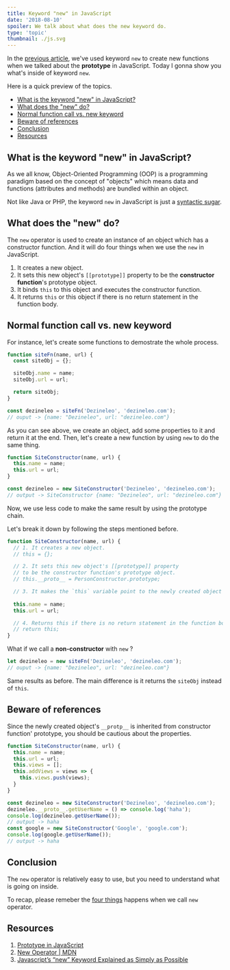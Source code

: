 ```yaml
---
title: Keyword "new" in JavaScript
date: '2018-08-10'
spoiler: We talk about what does the new keyword do.
type: 'topic'
thumbnail: ./js.svg
---
```


In the [previous article](https://dezineleo.com/posts/2018/08/prototype-in-javascript), we've used keyword `new` to create new functions when we talked about the **prototype** in JavaScript. Today I gonna show you what's inside of keyword `new`.

Here is a quick preview of the topics.

- [What is the keyword "new" in JavaScript?](#what-is-the-keyword-%22new%22-in-javascript)
- [What does the "new" do?](#what-does-the-%22new%22-do)
- [Normal function call vs. new keyword](#normal-function-call-vs-new-keyword)
- [Beware of references](#beware-of-references)
- [Conclusion](#conclusion)
- [Resources](#resources)

## What is the keyword "new" in JavaScript?

As we all know, Object-Oriented Programming (OOP) is a programming paradigm based on the concept of "objects" which means data and functions (attributes and methods) are bundled within an object.

Not like Java or PHP, the keyword `new` in JavaScript is just a [syntactic sugar](http://en.wikipedia.org/wiki/Syntactic_sugar).

## What does the "new" do?

The `new` operator is used to create an instance of an object which has a constructor function. And it will do four things when we use the `new` in JavaScript.

1. It creates a new object.
2. It sets this new object's `[[prototype]]` property to be the **constructor function**'s prototype object.
3. It binds `this` to this object and executes the constructor function.
4. It returns `this` or this object if there is no return statement in the function body.

## Normal function call vs. new keyword

For instance, let's create some functions to demostrate the whole process.

```javascript
function siteFn(name, url) {
  const siteObj = {};

  siteObj.name = name;
  siteObj.url = url;

  return siteObj;
}

const dezineleo = siteFn('Dezineleo', 'dezineleo.com');
// ouput -> {name: "Dezineleo", url: "dezineleo.com"}
```

As you can see above, we create an object, add some properties to it and return it at the end. Then, let's create a new function by using `new` to do the same thing.

```javascript
function SiteConstructor(name, url) {
  this.name = name;
  this.url = url;
}

const dezineleo = new SiteConstructor('Dezineleo', 'dezineleo.com');
// output -> SiteConstructor {name: "Dezineleo", url: "dezineleo.com"}
```

Now, we use less code to make the same result by using the prototype chain.

Let's break it down by following the steps mentioned before.

```javascript
function SiteConstructor(name, url) {
  // 1. It creates a new object.
  // this = {}; 

  // 2. It sets this new object's [[prototype]] property 
  // to be the constructor function's prototype object.
  // this.__proto__ = PersonConstructor.prototype;

  // 3. It makes the `this` variable point to the newly created object and executes the constructor function.
  
  this.name = name;
  this.url = url;

  // 4. Returns this if there is no return statement in the function body.
  // return this;
}
```

What if we call a **non-constructor** with `new` ?

```javascript
let dezineleo = new siteFn('Dezineleo', 'dezineleo.com');
// ouput -> {name: "Dezineleo", url: "dezineleo.com"}
```

Same results as before. The main difference is it returns the `siteObj` instead of `this`.

## Beware of references

Since the newly created object's `__protp__` is inherited from constructor function' prototype, you should be cautious about the properties.

```javascript
function SiteConstructor(name, url) {
  this.name = name;
  this.url = url;
  this.views = [];
  this.addViews = views => {
    this.views.push(views);
  }
}

const dezineleo = new SiteConstructor('Dezineleo', 'dezineleo.com');
dezineleo.__proto__.getUserName = () => console.log('haha');
console.log(dezineleo.getUserName());
// output -> haha
const google = new SiteConstructor('Google', 'google.com');
console.log(google.getUserName());
// output -> haha
```

## Conclusion

The `new` operator is relatively easy to use, but you need to understand what is going on inside.

To recap, please remeber the [four things](#what-does-the-%22new%22-do) happens when we call `new` operator.

## Resources
1. [Prototype in JavaScript](https://dezineleo.com/posts/2018/08/prototype-in-javascript)
2. [New Operator | MDN](https://developer.mozilla.org/en-US/docs/Web/JavaScript/Reference/Operators/new)
3. [Javascript’s “new” Keyword Explained as Simply as Possible](https://codeburst.io/javascripts-new-keyword-explained-as-simply-as-possible-fec0d87b2741)

